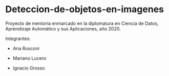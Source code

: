 # Deteccion-de-objetos-en-imagenes
Proyecto de mentoría enmarcado en la diplomatura en Ciencia de Datos, Aprendizaje Automático y sus Aplicaciones, año 2020.

Integrantes:

- Ana Rusconi

- Mariano Lucero

- Ignacio Grosso
